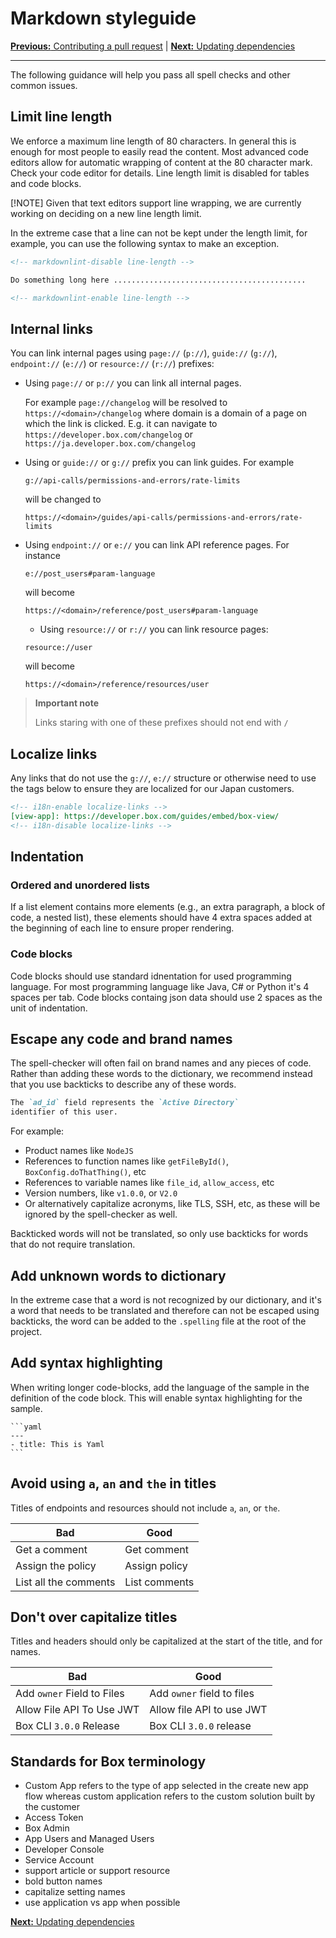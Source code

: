 # Markdown styleguide

[**Previous:** Contributing a pull request](./pull-request.md) |
[**Next:** Updating dependencies](./dependencies.md)

---

The following guidance will help you pass all spell checks and other common
issues.

## Limit line length

<!-- TODO: Determine new line length limit -->

We enforce a maximum line length of 80 characters. In general this is enough for
most people to easily read the content. Most advanced code editors allow for
automatic wrapping of content at the 80 character mark. Check your code editor
for details. Line length limit is disabled for tables and code blocks.

[!NOTE] Given that text editors support line wrapping, we are currently working on deciding on a new line length limit.

In the extreme case that a line can not be kept under the length limit,
for example, you can use the following syntax to make an exception.

```md
<!-- markdownlint-disable line-length -->

Do something long here ...........................................

<!-- markdownlint-enable line-length -->
```

## Internal links

You can link internal pages using `page://` (`p://`), `guide://` (`g://`), `endpoint://` (`e://`) or `resource://` (`r://`) prefixes:

* Using `page://` or `p://` you can link all internal pages.

  For example
  `page://changelog` will be resolved to `https://<domain>/changelog`
  where domain is a domain of a page on which the link is clicked. E.g. it can navigate to `https://developer.box.com/changelog` or `https://ja.developer.box.com/changelog`

* Using or `guide://` or `g://` prefix you can link guides. For example
  ```
  g://api-calls/permissions-and-errors/rate-limits
  ```
  will be changed to
  ```
  https://<domain>/guides/api-calls/permissions-and-errors/rate-limits
  ```
* Using `endpoint://` or `e://` you can link API reference pages. For instance
  ```
  e://post_users#param-language
  ```
  will become
  ```
  https://<domain>/reference/post_users#param-language
  ```

  * Using `resource://` or `r://` you can link resource pages:
  ```
  resource://user
  ```
  will become
  ```
  https://<domain>/reference/resources/user
  ```

> **Important note**
>
> Links staring with one of these prefixes should not end with `/`


## Localize links

Any links that do not use the `g://`, `e://` structure or otherwise need to use
the tags below to ensure they are localized for our Japan customers.

```md
<!-- i18n-enable localize-links -->
[view-app]: https://developer.box.com/guides/embed/box-view/
<!-- i18n-disable localize-links -->
```

## Indentation

### Ordered and unordered lists

If a list element contains more elements (e.g., an extra paragraph, a block of code, a nested list), these elements should have 4 extra spaces added at the beginning of each line to ensure proper rendering.

### Code blocks

Code blocks should use standard idnentation for used programming language. For most programming language like Java, C# or Python it's 4 spaces per tab. Code blocks containg json data should use 2 spaces as the unit of indentation.

## Escape any code and brand names

The spell-checker will often fail on brand names
and any pieces of code. Rather than adding these
words to the dictionary, we recommend instead that you
use backticks to describe any of these words.

```md
The `ad_id` field represents the `Active Directory`
identifier of this user.
```

For example:

* Product names like `NodeJS`
* References to function names like `getFileById()`, `BoxConfig.doThatThing()`,
  etc
* References to variable names like `file_id`, `allow_access`, etc
* Version numbers, like `v1.0.0`, or `V2.0`
* Or alternatively capitalize acronyms, like TLS, SSH, etc, as these will be
  ignored by the spell-checker as well.

Backticked words will not be translated, so only use
backticks for words that do not require translation.

## Add unknown words to dictionary

In the extreme case that a word is not recognized
by our dictionary, and it's a word that needs to be
translated and therefore can not be escaped using
backticks, the word can be added to the `.spelling`
file at the root of the project.

## Add syntax highlighting

When writing longer code-blocks, add the language of the sample in the
definition of the code block. This will enable syntax highlighting for the
sample.

<!-- markdownlint-disable code-fence-style fenced-code-language -->

~~~
```yaml
---
- title: This is Yaml
```
~~~

<!-- markdownlint-enable code-fence-style fenced-code-language -->

## Avoid using `a`, `an` and `the` in titles

Titles of endpoints and resources should not include `a`, `an`, or `the`.

| Bad                   | Good          |
|-----------------------|---------------|
| Get a comment         | Get comment   |
| Assign the policy     | Assign policy |
| List all the comments | List comments |

## Don't over capitalize titles

Titles and headers should only be capitalized at the start of the title, and for
names.

| Bad                        | Good                       |
|----------------------------|----------------------------|
| Add `owner` Field to Files | Add `owner` field to files |
| Allow File API To Use JWT  | Allow file API to use JWT  |
| Box CLI `3.0.0` Release    | Box CLI `3.0.0` release    |

## Standards for Box terminology

* Custom App refers to the type of app selected in the create new app flow
whereas custom application refers to the custom solution built by the customer
* Access Token
* Box Admin
* App Users and Managed Users
* Developer Console
* Service Account
* support article or support resource
* bold button names
* capitalize setting names
* use application vs app when possible

[**Next:** Updating dependencies](./dependencies.md)
